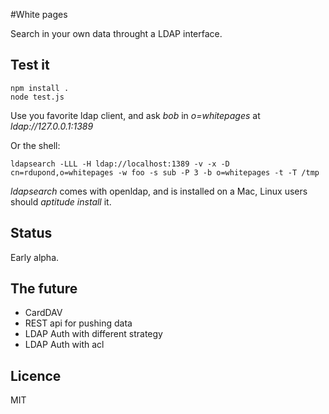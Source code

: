 #White pages

Search in your own data throught a LDAP interface.

## Test it

    npm install .
    node test.js

Use you favorite ldap client, and ask _bob_ in _o=whitepages_ at _ldap://127.0.0.1:1389_

Or the shell:

    ldapsearch -LLL -H ldap://localhost:1389 -v -x -D cn=rdupond,o=whitepages -w foo -s sub -P 3 -b o=whitepages -t -T /tmp

*ldapsearch* comes with openldap, and is installed on a Mac, Linux users should _aptitude install_ it.

## Status
Early alpha.

## The future

 * CardDAV
 * REST api for pushing data
 * LDAP Auth with different strategy
 * LDAP Auth with acl

## Licence
MIT
